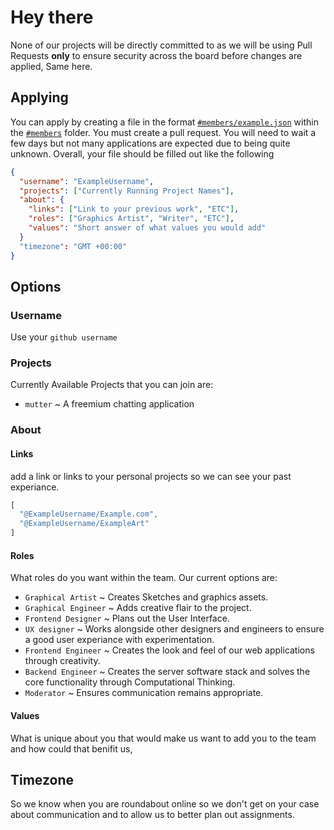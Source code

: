 # Hey there
None of our projects will be directly committed to as we will be using Pull Requests **only** to ensure security across the board before changes are applied, Same here.

## Applying
You can apply by creating a file in the format [`#members/example.json`](members/example.json) within the [`#members`](members) folder. You must create a pull request.
You will need to wait a few days but not many applications are expected due to being quite unknown. Overall, your file should be filled out like the following

```json
{
  "username": "ExampleUsername",
  "projects": ["Currently Running Project Names"],
  "about": {
    "links": ["Link to your previous work", "ETC"],
    "roles": ["Graphics Artist", "Writer", "ETC"],
    "values": "Short answer of what values you would add"
  }
  "timezone": "GMT +00:00"
}
```


## Options

### Username
Use your `github username`

### Projects
Currently Available Projects that you can join are:
 - `mutter` ~ A freemium chatting application

### About

#### Links
add a link or links to your personal projects so we can see your past experiance. 
```js
[
  "@ExampleUsername/Example.com",
  "@ExampleUsername/ExampleArt"
]
```

#### Roles
What roles do you want within the team. Our current options are:
 - `Graphical Artist` ~ Creates Sketches and graphics assets.
 - `Graphical Engineer` ~ Adds creative flair to the project.
 - `Frontend Designer` ~ Plans out the User Interface.
 - `UX designer` ~ Works alongside other designers and engineers to ensure a good user experiance with experimentation.
 - `Frontend Engineer` ~ Creates the look and feel of our web applications through creativity.
 - `Backend Engineer` ~ Creates the server software stack and solves the core functionality through Computational Thinking.
 - `Moderator` ~ Ensures communication remains appropriate.

#### Values
What is unique about you that would make us want to add you to the team and how could that benifit us,

## Timezone
So we know when you are roundabout online so we don't get on your case about communication and to allow us to better plan out assignments.
